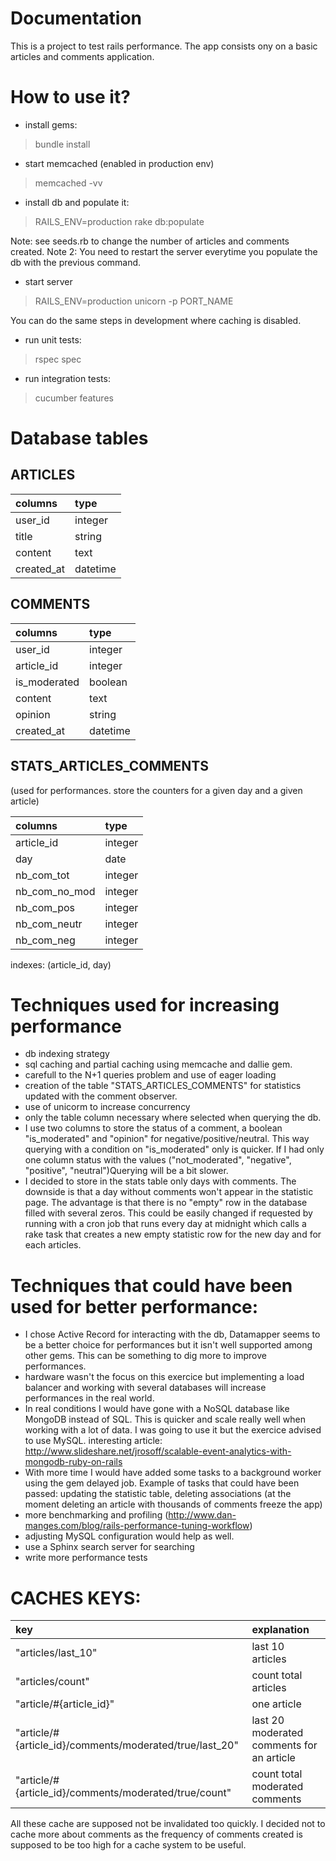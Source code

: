 Documentation
==============

This is a project to test rails performance. The app consists ony on a basic articles and comments application.


How to use it?
==============

- install gems:
> bundle install

- start memcached (enabled in production env)
> memcached -vv

- install db and populate it:
> RAILS_ENV=production rake db:populate

Note: see seeds.rb to change the number of articles and comments created.
Note 2: You need to restart the server everytime you populate the db with the previous command.

- start server
> RAILS_ENV=production unicorn -p PORT_NAME


You can do the same steps in development where caching is disabled.


- run unit tests:
> rspec spec

- run integration tests:
> cucumber features


Database tables
==============

ARTICLES
-------
| columns     |  type    |
|:------------|:---------|
|user_id      | integer  |
|title        | string   |
|content      | text     |
|created_at   | datetime |


COMMENTS
--------
| columns     |  type    |
|:------------|:---------|
|user_id      | integer  |
|article_id   | integer  |
|is_moderated | boolean  |
|content      | text     | (positifs, neutres, négatifs)
|opinion      | string   |
|created_at   | datetime |



STATS_ARTICLES_COMMENTS
-----------------------
(used for performances. store the counters for a given day and a given article)

| columns     |  type    |
|:------------|:---------|
|article_id   | integer  |
|day          | date     |
|nb_com_tot   | integer  |
|nb_com_no_mod| integer  |
|nb_com_pos   | integer  |
|nb_com_neutr | integer  |
|nb_com_neg   | integer  |


indexes:
(article_id, day)


Techniques used for increasing performance
==========================================

- db indexing strategy
- sql caching and partial caching using memcache and dallie gem.
- carefull to the N+1 queries problem and use of eager loading
- creation of the table "STATS_ARTICLES_COMMENTS" for statistics updated with the comment observer.
- use of unicorm to increase concurrency
- only the table column necessary where selected when querying the db.
- I use two columns to store the status of a comment, a boolean "is_moderated" and "opinion" for negative/positive/neutral. This way querying with a condition on "is_moderated" only is quicker. If I had only one column status with the values ("not_moderated", "negative", "positive", "neutral")Querying will be a bit slower.
- I decided to store in the stats table only days with comments. The downside is that a day without comments won't appear in the statistic page. The advantage is that there is no "empty" row in the database filled with several zeros. This could be easily changed if requested by running with a cron job that runs every day at midnight which calls a rake task that creates a new empty statistic row for the new day and for each articles.

Techniques that could have been used for better performance:
===========================================================

- I chose Active Record for interacting with the db, Datamapper seems to be a better choice for performances but it isn't well supported among other gems. This can be something to dig more to improve performances.
- hardware wasn't the focus on this exercice but implementing a load balancer and working with several databases will increase performances in the real world.
- In real conditions I would have gone with a NoSQL database like MongoDB instead of SQL. This is quicker and scale really well when working with a lot of data. I was going to use it but the exercice advised to use MySQL. interesting article: http://www.slideshare.net/jrosoff/scalable-event-analytics-with-mongodb-ruby-on-rails
- With more time I would have added some tasks to a background worker using the gem delayed job. Example of tasks that could have been passed: updating the statistic table, deleting associations (at the moment deleting an article with thousands of comments freeze the app)
- more benchmarking and profiling (http://www.dan-manges.com/blog/rails-performance-tuning-workflow)
- adjusting MySQL configuration would help as well.
- use a Sphinx search server for searching
- write more performance tests




CACHES KEYS:
===========

| key                                                     |  explanation                                |
|:--------------------------------------------------------|:--------------------------------------------|
| "articles/last_10"                                      | last 10 articles                            |
| "articles/count"                                        | count total articles                        |
| "article/#{article_id}"                                 | one article                                 |
| "article/#{article_id}/comments/moderated/true/last_20" | last 20 moderated comments for an article   |
| "article/#{article_id}/comments/moderated/true/count"   | count total moderated comments              |


All these cache are supposed not be invalidated too quickly. I decided not to cache more about comments as the frequency of comments created is supposed to be too high for a cache system to be useful.




